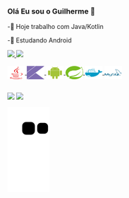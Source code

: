 ### Olá Eu sou o Guilherme 👋
-🔭 Hoje trabalho com Java/Kotlin

-🌱 Estudando Android


<div>
  <a href="https://github.com/veronezzi">
  <img height="180em" src="https://github-readme-stats.vercel.app/api?username=veronezzi&show_icons=true&theme=darcula&include_all_commits=true&count_private=true"/>
  <img height="160em" src="https://github-readme-stats.vercel.app/api/top-langs/?username=veronezzi&layout=compact&langs_count=7&theme=darcula"/>
</div>
<div style="display: inline_block"><br>
    <img align="center" alt="Gui-Java" height="30" width="40" src="https://raw.githubusercontent.com/devicons/devicon/9f4f5cdb393299a81125eb5127929ea7bfe42889/icons/java/java-plain.svg">
   <img align="center" alt="Gui-Kotlin" height="30" width="40" src="https://raw.githubusercontent.com/devicons/devicon/9f4f5cdb393299a81125eb5127929ea7bfe42889/icons/kotlin/kotlin-plain.svg">
   <img align="center" alt="Gui-Android" height="30" width="40" src="https://raw.githubusercontent.com/devicons/devicon/9f4f5cdb393299a81125eb5127929ea7bfe42889/icons/android/android-plain.svg">
   <img align="center" alt="Gui-Spring" height="30" width="40" src="https://raw.githubusercontent.com/devicons/devicon/9f4f5cdb393299a81125eb5127929ea7bfe42889/icons/spring/spring-original.svg">
   <img align="center" alt="Gui-Docker" height="30" width="40" src="https://raw.githubusercontent.com/devicons/devicon/9f4f5cdb393299a81125eb5127929ea7bfe42889/icons/docker/docker-plain.svg">
   <img align="center" alt="Gui-MySql" height="30" width="40" src="https://raw.githubusercontent.com/devicons/devicon/9f4f5cdb393299a81125eb5127929ea7bfe42889/icons/mysql/mysql-plain-wordmark.svg">

</div>
  
  ##
 
<div> 
 
  <a href = "mailto:veronezzi14@gmail.com"><img src="https://img.shields.io/badge/-Gmail-%23333?style=for-the-badge&logo=gmail&logoColor=white" target="_blank"></a>
  <a href="https://www.linkedin.com/in/guilherme-nini-778414173/" target="_blank"><img src="https://img.shields.io/badge/-LinkedIn-%230077B5?style=for-the-badge&logo=linkedin&logoColor=white" target="_blank"></a> 
 
  ![Snake animation](https://github.com/rafaballerini/rafaballerini/blob/output/github-contribution-grid-snake.svg)
 
</div>
